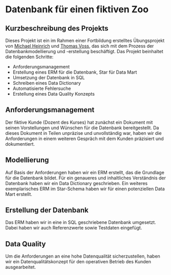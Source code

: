 # Datenbank für einen fiktiven Zoo
 ## Kurzbeschreibung des Projekts
Dieses Projekt ist ein im Rahmen einer Fortbildung erstelltes Übungsprojekt von [Michael Heinrich](https://github.com/JimmyKnox2058) und [Thomas Voss](https://github.com/Thomas-Voss), das sich mit dem Prozess der Datenbankmodellierung und -erstellung beschäftigt. Das Projekt beinhaltet die folgenden Schritte:
 - Anforderungsmanagement
 - Erstellung eines ERM für die Datenbank, Star für Data Mart
 - Umsetzung der Datenbank in SQL
 - Schreiben eines Data Dictionary
 - Automatisierte Fehlersuche
 - Erstellung eines Data Quality Konzepts

## Anforderungsmanagement
 Der fiktive Kunde (Dozent des Kurses) hat zunächst ein Dokument mit seinen Vorstellungen und Wünschen für die Datenbank bereitgestellt. Da dieses Dokument in Teilen unpräzise und unvollständig war, haben wir die Anforderungen in einem weiteren Gespräch mit dem Kunden präzisiert und dokumentiert.

## Modellierung
 Auf Basis der Anforderungen haben wir ein ERM erstellt, das die Grundlage für die Datenbank bildet. Für ein genaueres und inhaltliches Verständnis der Datenbank haben wir ein Data Dictionary geschrieben. Ein weiteres exemplarisches ERM im Star-Schema haben wir für einen potenziellen Data Mart erstellt.

## Erstellung der Datenbank
 Das ERM haben wir in eine in SQL geschriebene Datenbank umgesetzt. Dabei haben wir auch Referenzwerte sowie Testdaten eingefügt.

## Data Quality
 Um die Anforderungen an eine hohe Datenqualität sicherzustellen, haben wir ein Datenqualitätskonzept für den operativen Betrieb des Kunden ausgearbeitet.

